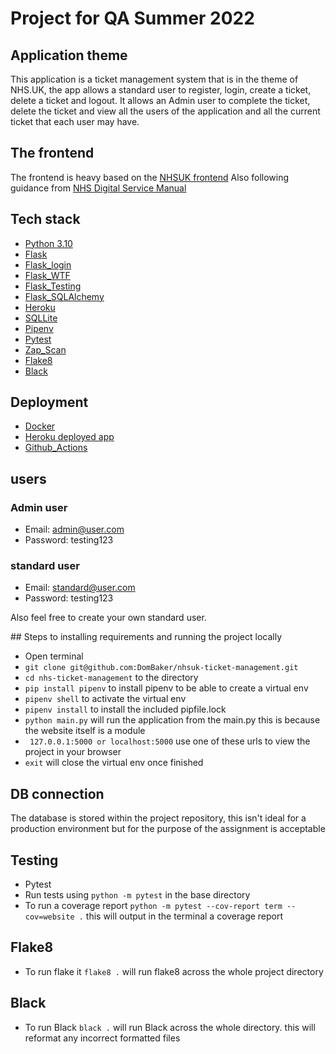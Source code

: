 # Project for QA Summer 2022

## Application theme
This application is a ticket management system that is in the theme of NHS.UK, the app allows a standard user to register, login, create a ticket, delete a ticket and logout.
It allows an Admin user to complete the ticket, delete the ticket and view all the users of the application and all the current ticket that each user may have.

## The frontend 
The frontend is heavy based on the [NHSUK frontend](https://github.com/nhsuk/nhsuk-frontend)
Also following guidance from [NHS Digital Service Manual](https://service-manual.nhs.uk/)

## Tech stack
- [Python 3.10](https://docs.python.org/3/)
- [Flask](https://flask.palletsprojects.com/en/2.1.x/)
- [Flask_login](https://flask-login.readthedocs.io/en/latest/)
- [Flask_WTF](https://flask-wtf.readthedocs.io/en/1.0.x/)
- [Flask_Testing](https://pythonhosted.org/Flask-Testing/)
- [Flask_SQLAlchemy](https://flask-sqlalchemy.palletsprojects.com/en/latest/)
- [Heroku](https://devcenter.heroku.com/)
- [SQLLite](https://www.sqlite.org/index.html)
- [Pipenv](https://pipenv.pypa.io/en/latest/)
- [Pytest](https://docs.pytest.org/en/7.1.x/)
- [Zap_Scan](https://www.zaproxy.org/)
- [Flake8](https://flake8.pycqa.org/en/latest/)
- [Black](https://black.readthedocs.io/en/stable/)


## Deployment
- [Docker](https://www.docker.com/)
- [Heroku deployed app](https://uni-nhsuk-ticket-system.herokuapp.com/)
- [Github_Actions](https://github.com/DomBaker/nhsuk-ticket-management/actions)

## users

### Admin user
- Email: admin@user.com
- Password: testing123
### standard user
- Email: standard@user.com
- Password: testing123

Also feel free to create your own standard user.

## Steps to installing requirements and running the project locally
- Open terminal
- ``` git clone git@github.com:DomBaker/nhsuk-ticket-management.git ```  
- ``` cd nhs-ticket-management ``` to the directory
- ``` pip install pipenv ``` to install pipenv to be able to create a virtual env
- ``` pipenv shell ``` to activate the virtual env
- ``` pipenv install ``` to install the included pipfile.lock
- ``` python main.py ``` will run the application from the main.py this is because the website itself is a module
- ``` 127.0.0.1:5000 or localhost:5000``` use one of these urls to view the project in your browser
- ``` exit ``` will close the virtual env once finished

## DB connection 
The database is stored within the project repository, this isn't ideal for a production environment but for the purpose of the assignment is acceptable

## Testing
- Pytest 
- Run tests using ``` python -m pytest ``` in the base directory
- To run a coverage report ``` python -m pytest --cov-report term --cov=website . ``` this will output in the terminal a coverage report

## Flake8
- To run flake it ``` flake8 . ``` will run flake8 across the whole project directory

## Black
- To run Black ``` black . ``` will run Black across the whole directory. this will reformat any incorrect formatted files